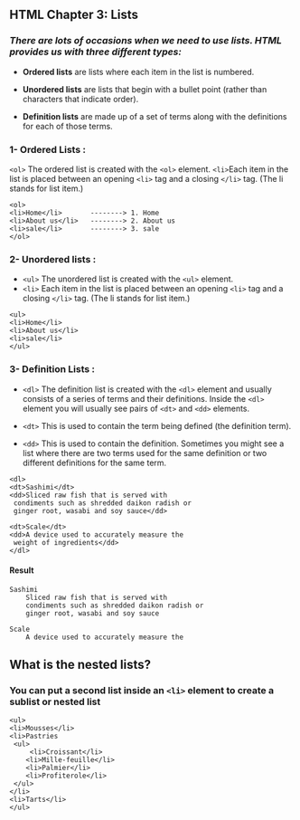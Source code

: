 ## **HTML Chapter 3: Lists**
### ***There are lots of occasions when we need to use lists. HTML provides us with three different types:***

- **Ordered lists** are lists where each item in the list is numbered. 

- **Unordered lists** are lists that begin with a bullet point
(rather than characters that indicate order).


- **Definition lists** are made up of a set of terms along with the
definitions for each of those terms.

### 1- **Ordered Lists :**
`<ol>`
The ordered list is created with the `<ol>` element.
`<li>`Each item in the list is placed between an opening `<li>` tag and a closing `</li>` tag. (The li
stands for list item.)
~~~
<ol>
<li>Home</li>       --------> 1. Home
<li>About us</li>   --------> 2. About us
<li>sale</li>       --------> 3. sale
</ol>
~~~
### 2- **Unordered lists :**
- `<ul>` The unordered list is created with the `<ul>` element.
- `<li>` Each item in the list is placed between an  opening `<li>` tag and a closing `</li>` tag. (The li stands for list item.)

~~~
<ul>
<li>Home</li>      
<li>About us</li>
<li>sale</li>
</ul>
~~~

### 3- **Definition Lists :**
- `<dl>` The definition list is created with the `<dl>` element and usually consists of a series of terms and their definitions. Inside the `<dl>` element you will usually see pairs of `<dt>` and `<dd>` elements.

- `<dt>` This is used to contain the term
being defined (the definition term).
- `<dd>` This is used to contain the
definition. Sometimes you might see a list where there are two terms used for the same definition or two different definitions for the same term.

~~~
<dl>
<dt>Sashimi</dt>
<dd>Sliced raw fish that is served with
 condiments such as shredded daikon radish or
 ginger root, wasabi and soy sauce</dd>

<dt>Scale</dt>
<dd>A device used to accurately measure the
 weight of ingredients</dd>
</dl>
~~~
#### Result
~~~
Sashimi
    Sliced raw fish that is served with
    condiments such as shredded daikon radish or
    ginger root, wasabi and soy sauce

Scale
    A device used to accurately measure the
~~~

## **What is the  nested lists?**
### You can put a second list inside an `<li>` element to create a sublist or nested list
~~~
<ul>
<li>Mousses</li>
<li>Pastries
 <ul>
     <li>Croissant</li>
    <li>Mille-feuille</li>
    <li>Palmier</li>
    <li>Profiterole</li>
 </ul>
</li>
<li>Tarts</li>
</ul>
~~~